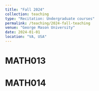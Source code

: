 ```yaml
---
title: "Fall 2024"
collection: teaching
type: "Recitation: Undergraduate courses"
permalink: /teaching/2024-fall-teaching
venue: "George Mason University"
date: 2024-01-01
location: "VA, USA"
---
```



MATH013
======


MATH014
======
